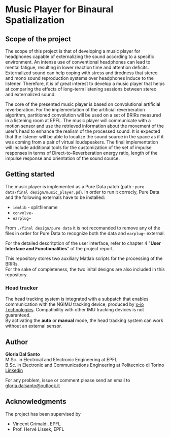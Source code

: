 # Music Player for Binaural Spatialization 
## Scope of the project
The scope of this project is that of developing a music player for headphones capable of externalizing
the sound according to a specific environment. An intense use of conventional headphones
can lead to mental fatigue, resulting in lower reaction time and attention deficits. Externalized
sound can help coping with stress and tiredness that stereo and mono sound reproduction
systems over headphones induce to the listener. Therefore, it is of great interest to develop a
music player that helps at comparing the effects of long-term listening sessions between stereo
and externalized sound.  


The core of the presented music player is based on convolutional artificial reverberation. For the
implementation of the artificial reverberation algorithm, partitioned convolution will be used
on a set of BRIRs measured in a listening room at EPFL. The music player will communicate
with a motion sensor and use the retrieved information about the movement of the user’s head
to enhance the realism of the processed sound. It is expected that the listener will be able to
localize the sound source in the space as if it was coming from a pair of virtual loudspeakers.
The final implementation will include additional tools for the customization of the set of impulse
responses in terms of Direct-to-Reverberation energy ratio, length of the impulse response and
orientation of the sound source.
## Getting started
The music player is implemented as a Pure Data patch (path : `pure data/final design/music_player.pd`). In order to run it correcly, Pure Data and the following externals have to be installed:
- `iemlib` - splitfilename 
- `convolve~`
- `earplug~`  

From `./final design/pure data` it is not recomanded to remove any of the files in order for Pure Data to recognize both the data and `earplug~` external.  

For the detailed descritption of the user interface, refer to chapter 4 "**User Interface and Functionalities**" of the project report. 

This repository stores two auxiliary Matlab scripts for the processing of the BRIRs.  
For the sake of completeness, the two inital designs are also included in this repository.
### Head tracker
The head tracking system is integrated with a subpatch that enables communication with the NGIMU tracking device, produced by [x-io Technologies](https://x-io.co.uk/ngimu/). Compatibility with other IMU tracking devices is not guaranteed.  
By activating the **auto** or **manual** mode, the head tracking system can work without an external sensor. 
## Author 
**Gloria Dal Santo**   
M.Sc. in Electrical and Electronic Engineering at EPFL  
B.Sc. in Electronic and Communications Engineering at Politecnico di Torino  
[Linkedin](https://www.linkedin.com/in/gloriadalsanto/)  

For any problem, issue or comment please send an email to gloria.dalsanto@outlook.it  
## Acknowledgments
The project has been supervised by 
- Vincent Grimaldi, EPFL
- Prof. Hervé Lissek, EPFL
